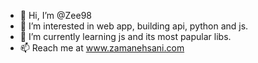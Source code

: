 - 👋 Hi, I’m @Zee98
- 👀 I’m interested in web app, building api, python and js.
- 🌱 I’m currently learning js and its most papular libs.
- 📫 Reach me at www.zamanehsani.com

<!---
Zee98/Zee98 is a ✨ special ✨ repository because its `README.md` (this file) appears on your GitHub profile.
You can click the Preview link to take a look at your changes.
--->
